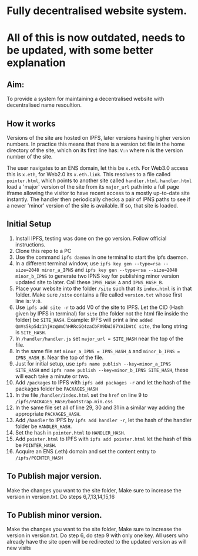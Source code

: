 # Fully decentralised website system.

# All of this is now outdated, needs to be updated, with some better explanation

## Aim:
To provide a system for maintaining a decentralised website with decentralised name resoultion.

## How it works
Versions of the site are hosted on IPFS, later versions having higher version numbers.
In practice this means that there is a version.txt file in the home directory of the site, which on its first line has:
`V:n` where n is the version number of the site.

The user navigates to an ENS domain, let this be `x.eth`. For Web3.0 access this is `x.eth`, for Web2.0 its `x.eth.link`. This resolves to a file called `pointer.html`, which points to another site called `handler.html`.
`handler.html` load a 'major' version of the site from its `major_url` path into a full page iframe allowing the visitor to have recent access to a mostly up-to-date site instantly. The handler then periodically checks a pair of IPNS paths to see if a newer 'minor' version of the site is available. If so, that site is loaded.

## Initial Setup
1. Install IPFS, testing was done on the go version. Follow official instructions.
2. Clone this repo to a PC
3. Use the command `ipfs daemon` in one terminal to start the ipfs daemon.
4. In a different terminal window, use `ipfs key gen --type=rsa --size=2048 minor_a_IPNS` and `ipfs key gen --type=rsa --size=2048 minor_b_IPNS` to generate two IPNS key for publishing minor version updated site to later. Call these `IPNS_HASH_A` and `IPNS_HASH_B`.
5. Place your website into the folder `/site` such that its `index.html` is in that folder. Make sure `/site` contains a file called `version.txt` whose first line is: `V:0`.
6. Use `ipfs add site -r` to add V0 of the site to IPFS. Let the CID (Hash given by IPFS in terminal) for `site` (the folder not the html file inside the folder) be `SITE_HASH`. Example: IPFS will print a line `added QmVs5kp5dz1hjHzqWmChHRRcGQ4zaCbFA9bWJ87YAibWtC site`, the long string is `SITE_HASH`.
7. In `/handler/handler.js` set `major_url = SITE_HASH` near the top of the file.
8. In the same file set `minor_a_IPNS = IPNS_HASH_A` and `minor_b_IPNS = IPNS_HASH_B`. Near the top of the file.
9. Just for initial setup, use `ipfs name publish --key=minor_a_IPNS SITE_HASH` and `ipfs name publish --key=minor_b_IPNS SITE_HASH`, these will each take a minute or two.
10. Add `/packages` to IPFS with `ipfs add packages -r` and let the hash of the packages folder be `PACKAGES_HASH`
11. In the file `/handler/index.html` set the `href` on line 9 to `/ipfs/PACKAGES_HASH/bootstrap.min.css`
12. In the same file set all of line 29, 30 and 31 in a similar way adding the appropriate `PACKAGES_HASH`.
13. Add `/handler` to IPFS by `ipfs add handler -r`, let the hash of the handler folder be `HANDLER_HASH`.
14. Set the hash in `pointer.html` to `HANDLER_HASH`.
15. Add `pointer.html` to IPFS with `ipfs add pointer.html` let the hash of this be `POINTER_HASH`.
16. Acquire an ENS (.eth) domain and set the content entry to `/ipfs/POINTER_HASH`

## To Publish major version.
Make the changes you want to the site folder, Make sure to increase the version in version.txt. Do steps 6,7,13,14,15,16

## To Publish minor version. 
Make the changes you want to the site folder, Make sure to increase the version in version.txt. Do step 6, do step 9 with only one key. All users who already have the site open will be redirected to the updated version as will new visits
